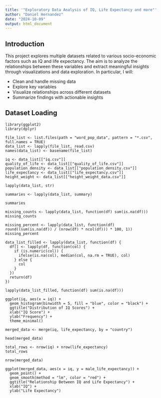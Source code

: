 ```yaml
---
title: '"Exploratory Data Analysis of IQ, Life Expectancy and more"'
author: "Daniel Hernandez"
date: "2024-10-09"
output: html_document
---
```


## Introduction

This project explores multiple datasets related to various socio-economic factors such as IQ and life expectancy. The aim is to analyze the relationships between these variables and extract meaningful insights through visualizations and data exploration. In particular, I will:

- Clean and handle missing data
- Explore key variables
- Visualize relationships across different datasets
- Summarize findings with actionable insights

## Dataset Loading

```{r Load necessary libraries}
library(ggplot2)
library(dplyr)
```


```{r load datasets}
file_list <- list.files(path = "word_pop_data", pattern = "*.csv", full.names = TRUE)
data_list <- lapply(file_list, read.csv)
names(data_list) <- basename(file_list)
```


```{r Access individual datasets} 
iq <- data_list[["iq.csv"]]
quality_of_life <- data_list[["quality_of_life.csv"]]
population_density <- data_list[["population_density.csv"]]
life_expectancy <- data_list[["life_expectancy.csv"]]
height_weight <- data_list[["height_weight_data.csv"]]
```


```{r Display structure of each dataset}
lapply(data_list, str)
```


```{r Apply summary() to all datasets in the data_list}
summaries <- lapply(data_list, summary)
```


```{r Print the summaries for each dataset}
summaries
```


```{r Check for missing values across datasets}
missing_counts <- lapply(data_list, function(df) sum(is.na(df)))
missing_counts
```


```{r Calculate percentage of missing data}
missing_percent <- lapply(data_list, function(df) round((sum(is.na(df)) / (nrow(df) * ncol(df))) * 100, 1))
missing_percent
```


```{r If needed, impute missing numeric values using the median for datasets with <10% missing data }
data_list_filled <- lapply(data_list, function(df) {
  df[] <- lapply(df, function(col) {
    if (is.numeric(col)) {
      ifelse(is.na(col), median(col, na.rm = TRUE), col)
    } else {
      col
    }
  })
  return(df)
})
```


```{r Check if missing values have been handled}
lapply(data_list_filled, function(df) sum(is.na(df)))
```


```{r Histogram of IQ Scores}
ggplot(iq, aes(x = iq)) + 
  geom_histogram(binwidth = 5, fill = "blue", color = "black") +
  ggtitle("Distribution of IQ Scores") +
  xlab("IQ Score") + 
  ylab("Frequency") +
  theme_minimal()
```


```{r Investigating relationship between IQ and life expectancy}
merged_data <- merge(iq, life_expectancy, by = "country")
```


```{r Check the first few rows of the merged dataset}
head(merged_data)
```


```{r Check the number of rows in the merged dataset}
total_rows <- nrow(iq) + nrow(life_expectancy)
total_rows
```


```{r Note that the number of rows in merged_data will likely be smaller than the sum of the rows from iq and life_expectancy because the merge() function performs an inner join by default (only keeping rows with matching "country" values in both datasets).}
nrow(merged_data)
```


```{r Relationship Between IQ and Life Expectancy}
ggplot(merged_data, aes(x = iq, y = male_life_expectancy)) +
  geom_point() +
  geom_smooth(method = "lm", color = "red") +
  ggtitle("Relationship Between IQ and Life Expectancy") +
  xlab("IQ") +
  ylab("Life Expectancy")
```



